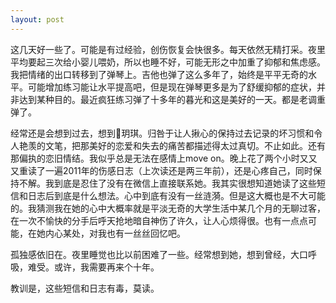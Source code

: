 ```yaml
---
layout: post
---
```


这几天好一些了。可能是有过经验，创伤恢复会快很多。每天依然无精打采。夜里平均要起三次给小婴儿喂奶，所以也睡不好，可能无形之中加重了抑郁和焦虑感。我把情绪的出口转移到了弹琴上。吉他也弹了这么多年了，始终是平平无奇的水平。可能增加练习能让水平提高吧，但是现在弹琴更多是为了舒缓抑郁的症状，并非达到某种目的。最近疯狂练习弹了十多年的暮光和这是美好的一天。都是老调重弹了。

经常还是会想到过去，想到玥琪。归咎于让人揪心的保持过去记录的坏习惯和令人艳羡的文笔，把那美好的恋爱和失去的痛苦都描述得太过真切。不止如此。还有那偏执的恋旧情结。我似乎总是无法在感情上move on。晚上花了两个小时又又又重读了一遍2011年的伤感日志（上次读还是两三年前），还是心疼自己，同时保持不解。我到底是忍住了没有在微信上直接联系她。我其实很想知道她读了这些短信和日志后到底是什么想法。心中到底有没有一丝涟漪。但是这大概也是不大可能的。我猜测我在她的心中大概率就是平淡无奇的大学生活中某几个月的无聊过客，在一次不愉快的分手后呼天抢地暗自神伤了许久，让人心烦得很。也有一点点可能，在她内心某处，对我也有一丝丝回忆吧。

孤独感依旧在。夜里睡觉也比以前困难了一些。经常想到她，想到曾经，大口呼吸，难受。或许，我需要再来个十年。

教训是，这些短信和日志有毒，莫读。